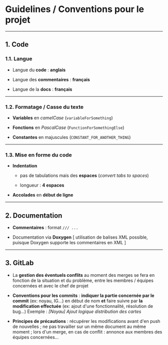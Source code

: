 # Guidelines / Conventions pour le projet




------------------------------------------------------

## 1. Code




### 1.1. Langue


- Langue du **code** : **anglais**


- Langue des **commentaires** : **français**


- Langue de la **docs** : **français**


---------------------------
### 1.2. Formatage / Casse du texte


- **Variables** en *camelCase* (`variableForSomething`)


- **Fonctions** en *PascalCase* (`FunctionForSomethingElse`)


- **Constantes** en majuscules (`CONSTANT_FOR_ANOTHER_THING`)




---------------------------
### 1.3. Mise en forme du code


- **Indentation**

    * pas de tabulations mais des **espaces** (*convert tabs to spaces*)

    * longueur : **4 espaces**


- **Accolades** en **début de ligne**







------------------------------------------------------

## 2. Documentation


- **Commentaires** : format `/// ...`


- Documentation via **Doxygen**
[ utilisation de balises XML possible, puisque Doxygen supporte les commentaires en XML ]







------------------------------------------------------

## 3. GitLab


- La **gestion des éventuels conflits** au moment des merges se fera en fonction de la situation et du problème, entre les membres / équipes concernées et avec le chef de projet


- **Conventions pour les commits** : **indiquer la partie concernée par le commit** (ex: noyau, IG...) en début de nom **et** faire suivre par **la modification effectuée** (ex: ajout d'une fonctionnalité, résolution de bug...)
Exemple : *[Noyau] Ajout logique distribution des cartes*


- **Principes de précautions** : récupérer les modifications avant d'en push de nouvelles ; ne pas travailler sur un même document au même moment ; lors d'un merge, en cas de conflit : annonce aux membres des équipes concernées...
